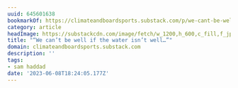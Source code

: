 ```yaml
---
uuid: 645601638
bookmarkOf: https://climateandboardsports.substack.com/p/we-cant-be-well-if-the-water-isnt
category: article
headImage: https://substackcdn.com/image/fetch/w_1200,h_600,c_fill,f_jpg,q_auto:good,fl_progressive:steep,g_auto/https%3A%2F%2Fsubstack-post-media.s3.amazonaws.com%2Fpublic%2Fimages%2F42298f86-6c6e-43a6-8e55-080ac0e0102c_3936x2624.jpeg
title: "“We can’t be well if the water isn’t well…”"
domain: climateandboardsports.substack.com
description: ''
tags:
- sam haddad
date: '2023-06-08T18:24:05.177Z'
---
```



